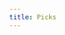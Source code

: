 ```yaml
---
title: Picks
---
```


<link href="/rmarkdown-libs/tabwid/tabwid.css" rel="stylesheet" />

<style type="text/css">
h1 {
  text-align: center;
}
</style>
<template id="18afd800-d19c-45c5-baf6-fde3b968349d"><style>
.tabwid table{
  border-spacing:0px !important;
  border-collapse:collapse;
  line-height:1;
  margin-left:auto;
  margin-right:auto;
  border-width: 0;
  display: table;
  margin-top: 1.275em;
  margin-bottom: 1.275em;
  border-color: transparent;
}
.tabwid_left table{
  margin-left:0;
}
.tabwid_right table{
  margin-right:0;
}
.tabwid td {
    padding: 0;
}
.tabwid a {
  text-decoration: none;
}
.tabwid thead {
    background-color: transparent;
}
.tabwid tfoot {
    background-color: transparent;
}
.tabwid table tr {
background-color: transparent;
}
</style><div class="tabwid"><style>.cl-959171b4{}.cl-958974a0{font-family:'Helvetica';font-size:11pt;font-weight:normal;font-style:normal;text-decoration:none;color:rgba(255, 255, 255, 1.00);background-color:transparent;}.cl-958974c8{font-family:'Helvetica';font-size:11pt;font-weight:normal;font-style:normal;text-decoration:none;color:rgba(0, 0, 0, 1.00);background-color:transparent;}.cl-95898a30{margin:0;text-align:left;border-bottom: 0 solid rgba(0, 0, 0, 1.00);border-top: 0 solid rgba(0, 0, 0, 1.00);border-left: 0 solid rgba(0, 0, 0, 1.00);border-right: 0 solid rgba(0, 0, 0, 1.00);padding-bottom:5pt;padding-top:5pt;padding-left:5pt;padding-right:5pt;line-height: 1;background-color:transparent;}.cl-9589cb4e{width:81.1pt;background-color:transparent;vertical-align: middle;border-bottom: 0 solid rgba(0, 0, 0, 1.00);border-top: 0 solid rgba(0, 0, 0, 1.00);border-left: 0 solid rgba(0, 0, 0, 1.00);border-right: 0 solid rgba(0, 0, 0, 1.00);margin-bottom:0;margin-top:0;margin-left:0;margin-right:0;}.cl-9589cb58{width:96.4pt;background-color:transparent;vertical-align: middle;border-bottom: 0 solid rgba(0, 0, 0, 1.00);border-top: 0 solid rgba(0, 0, 0, 1.00);border-left: 0 solid rgba(0, 0, 0, 1.00);border-right: 0 solid rgba(0, 0, 0, 1.00);margin-bottom:0;margin-top:0;margin-left:0;margin-right:0;}.cl-9589cb62{width:60.9pt;background-color:transparent;vertical-align: middle;border-bottom: 0 solid rgba(0, 0, 0, 1.00);border-top: 0 solid rgba(0, 0, 0, 1.00);border-left: 0 solid rgba(0, 0, 0, 1.00);border-right: 0 solid rgba(0, 0, 0, 1.00);margin-bottom:0;margin-top:0;margin-left:0;margin-right:0;}.cl-9589cb63{width:103.7pt;background-color:transparent;vertical-align: middle;border-bottom: 0 solid rgba(0, 0, 0, 1.00);border-top: 0 solid rgba(0, 0, 0, 1.00);border-left: 0 solid rgba(0, 0, 0, 1.00);border-right: 0 solid rgba(0, 0, 0, 1.00);margin-bottom:0;margin-top:0;margin-left:0;margin-right:0;}.cl-9589cb6c{width:91.5pt;background-color:transparent;vertical-align: middle;border-bottom: 0 solid rgba(0, 0, 0, 1.00);border-top: 0 solid rgba(0, 0, 0, 1.00);border-left: 0 solid rgba(0, 0, 0, 1.00);border-right: 0 solid rgba(0, 0, 0, 1.00);margin-bottom:0;margin-top:0;margin-left:0;margin-right:0;}.cl-9589cb6d{width:60.9pt;background-color:transparent;vertical-align: middle;border-bottom: 0 solid rgba(0, 0, 0, 1.00);border-top: 0 solid rgba(0, 0, 0, 1.00);border-left: 0 solid rgba(0, 0, 0, 1.00);border-right: 0 solid rgba(0, 0, 0, 1.00);margin-bottom:0;margin-top:0;margin-left:0;margin-right:0;}.cl-9589cb6e{width:103.7pt;background-color:transparent;vertical-align: middle;border-bottom: 0 solid rgba(0, 0, 0, 1.00);border-top: 0 solid rgba(0, 0, 0, 1.00);border-left: 0 solid rgba(0, 0, 0, 1.00);border-right: 0 solid rgba(0, 0, 0, 1.00);margin-bottom:0;margin-top:0;margin-left:0;margin-right:0;}.cl-9589cb76{width:96.4pt;background-color:transparent;vertical-align: middle;border-bottom: 0 solid rgba(0, 0, 0, 1.00);border-top: 0 solid rgba(0, 0, 0, 1.00);border-left: 0 solid rgba(0, 0, 0, 1.00);border-right: 0 solid rgba(0, 0, 0, 1.00);margin-bottom:0;margin-top:0;margin-left:0;margin-right:0;}.cl-9589cb77{width:81.1pt;background-color:transparent;vertical-align: middle;border-bottom: 0 solid rgba(0, 0, 0, 1.00);border-top: 0 solid rgba(0, 0, 0, 1.00);border-left: 0 solid rgba(0, 0, 0, 1.00);border-right: 0 solid rgba(0, 0, 0, 1.00);margin-bottom:0;margin-top:0;margin-left:0;margin-right:0;}.cl-9589cb78{width:91.5pt;background-color:transparent;vertical-align: middle;border-bottom: 0 solid rgba(0, 0, 0, 1.00);border-top: 0 solid rgba(0, 0, 0, 1.00);border-left: 0 solid rgba(0, 0, 0, 1.00);border-right: 0 solid rgba(0, 0, 0, 1.00);margin-bottom:0;margin-top:0;margin-left:0;margin-right:0;}.cl-9589cb79{width:81.1pt;background-color:transparent;vertical-align: middle;border-bottom: 0 solid rgba(0, 0, 0, 1.00);border-top: 0 solid rgba(0, 0, 0, 1.00);border-left: 0 solid rgba(0, 0, 0, 1.00);border-right: 0 solid rgba(0, 0, 0, 1.00);margin-bottom:0;margin-top:0;margin-left:0;margin-right:0;}.cl-9589cb80{width:96.4pt;background-color:transparent;vertical-align: middle;border-bottom: 0 solid rgba(0, 0, 0, 1.00);border-top: 0 solid rgba(0, 0, 0, 1.00);border-left: 0 solid rgba(0, 0, 0, 1.00);border-right: 0 solid rgba(0, 0, 0, 1.00);margin-bottom:0;margin-top:0;margin-left:0;margin-right:0;}.cl-9589cb81{width:60.9pt;background-color:transparent;vertical-align: middle;border-bottom: 0 solid rgba(0, 0, 0, 1.00);border-top: 0 solid rgba(0, 0, 0, 1.00);border-left: 0 solid rgba(0, 0, 0, 1.00);border-right: 0 solid rgba(0, 0, 0, 1.00);margin-bottom:0;margin-top:0;margin-left:0;margin-right:0;}.cl-9589cb82{width:91.5pt;background-color:transparent;vertical-align: middle;border-bottom: 0 solid rgba(0, 0, 0, 1.00);border-top: 0 solid rgba(0, 0, 0, 1.00);border-left: 0 solid rgba(0, 0, 0, 1.00);border-right: 0 solid rgba(0, 0, 0, 1.00);margin-bottom:0;margin-top:0;margin-left:0;margin-right:0;}.cl-9589cb8a{width:103.7pt;background-color:transparent;vertical-align: middle;border-bottom: 0 solid rgba(0, 0, 0, 1.00);border-top: 0 solid rgba(0, 0, 0, 1.00);border-left: 0 solid rgba(0, 0, 0, 1.00);border-right: 0 solid rgba(0, 0, 0, 1.00);margin-bottom:0;margin-top:0;margin-left:0;margin-right:0;}.cl-9589cb8b{width:91.5pt;background-color:transparent;vertical-align: middle;border-bottom: 2pt solid rgba(102, 102, 102, 1.00);border-top: 0 solid rgba(0, 0, 0, 1.00);border-left: 0 solid rgba(0, 0, 0, 1.00);border-right: 0 solid rgba(0, 0, 0, 1.00);margin-bottom:0;margin-top:0;margin-left:0;margin-right:0;}.cl-9589cb8c{width:103.7pt;background-color:transparent;vertical-align: middle;border-bottom: 2pt solid rgba(102, 102, 102, 1.00);border-top: 0 solid rgba(0, 0, 0, 1.00);border-left: 0 solid rgba(0, 0, 0, 1.00);border-right: 0 solid rgba(0, 0, 0, 1.00);margin-bottom:0;margin-top:0;margin-left:0;margin-right:0;}.cl-9589cb8d{width:60.9pt;background-color:transparent;vertical-align: middle;border-bottom: 2pt solid rgba(102, 102, 102, 1.00);border-top: 0 solid rgba(0, 0, 0, 1.00);border-left: 0 solid rgba(0, 0, 0, 1.00);border-right: 0 solid rgba(0, 0, 0, 1.00);margin-bottom:0;margin-top:0;margin-left:0;margin-right:0;}.cl-9589cb94{width:96.4pt;background-color:transparent;vertical-align: middle;border-bottom: 2pt solid rgba(102, 102, 102, 1.00);border-top: 0 solid rgba(0, 0, 0, 1.00);border-left: 0 solid rgba(0, 0, 0, 1.00);border-right: 0 solid rgba(0, 0, 0, 1.00);margin-bottom:0;margin-top:0;margin-left:0;margin-right:0;}.cl-9589cb95{width:81.1pt;background-color:transparent;vertical-align: middle;border-bottom: 2pt solid rgba(102, 102, 102, 1.00);border-top: 0 solid rgba(0, 0, 0, 1.00);border-left: 0 solid rgba(0, 0, 0, 1.00);border-right: 0 solid rgba(0, 0, 0, 1.00);margin-bottom:0;margin-top:0;margin-left:0;margin-right:0;}.cl-9589cb9e{width:81.1pt;background-color:transparent;vertical-align: middle;border-bottom: 0 solid rgba(0, 0, 0, 1.00);border-top: 0 solid rgba(0, 0, 0, 1.00);border-left: 0 solid rgba(0, 0, 0, 1.00);border-right: 0 solid rgba(0, 0, 0, 1.00);margin-bottom:0;margin-top:0;margin-left:0;margin-right:0;}.cl-9589cb9f{width:91.5pt;background-color:transparent;vertical-align: middle;border-bottom: 0 solid rgba(0, 0, 0, 1.00);border-top: 0 solid rgba(0, 0, 0, 1.00);border-left: 0 solid rgba(0, 0, 0, 1.00);border-right: 0 solid rgba(0, 0, 0, 1.00);margin-bottom:0;margin-top:0;margin-left:0;margin-right:0;}.cl-9589cba0{width:103.7pt;background-color:transparent;vertical-align: middle;border-bottom: 0 solid rgba(0, 0, 0, 1.00);border-top: 0 solid rgba(0, 0, 0, 1.00);border-left: 0 solid rgba(0, 0, 0, 1.00);border-right: 0 solid rgba(0, 0, 0, 1.00);margin-bottom:0;margin-top:0;margin-left:0;margin-right:0;}.cl-9589cba1{width:96.4pt;background-color:transparent;vertical-align: middle;border-bottom: 0 solid rgba(0, 0, 0, 1.00);border-top: 0 solid rgba(0, 0, 0, 1.00);border-left: 0 solid rgba(0, 0, 0, 1.00);border-right: 0 solid rgba(0, 0, 0, 1.00);margin-bottom:0;margin-top:0;margin-left:0;margin-right:0;}.cl-9589cba8{width:60.9pt;background-color:transparent;vertical-align: middle;border-bottom: 0 solid rgba(0, 0, 0, 1.00);border-top: 0 solid rgba(0, 0, 0, 1.00);border-left: 0 solid rgba(0, 0, 0, 1.00);border-right: 0 solid rgba(0, 0, 0, 1.00);margin-bottom:0;margin-top:0;margin-left:0;margin-right:0;}.cl-9589cba9{width:81.1pt;background-color:transparent;vertical-align: middle;border-bottom: 0 solid rgba(0, 0, 0, 1.00);border-top: 0 solid rgba(0, 0, 0, 1.00);border-left: 0 solid rgba(0, 0, 0, 1.00);border-right: 0 solid rgba(0, 0, 0, 1.00);margin-bottom:0;margin-top:0;margin-left:0;margin-right:0;}.cl-9589cbb2{width:91.5pt;background-color:transparent;vertical-align: middle;border-bottom: 0 solid rgba(0, 0, 0, 1.00);border-top: 0 solid rgba(0, 0, 0, 1.00);border-left: 0 solid rgba(0, 0, 0, 1.00);border-right: 0 solid rgba(0, 0, 0, 1.00);margin-bottom:0;margin-top:0;margin-left:0;margin-right:0;}.cl-9589cbb3{width:103.7pt;background-color:transparent;vertical-align: middle;border-bottom: 0 solid rgba(0, 0, 0, 1.00);border-top: 0 solid rgba(0, 0, 0, 1.00);border-left: 0 solid rgba(0, 0, 0, 1.00);border-right: 0 solid rgba(0, 0, 0, 1.00);margin-bottom:0;margin-top:0;margin-left:0;margin-right:0;}.cl-9589cbb4{width:60.9pt;background-color:transparent;vertical-align: middle;border-bottom: 0 solid rgba(0, 0, 0, 1.00);border-top: 0 solid rgba(0, 0, 0, 1.00);border-left: 0 solid rgba(0, 0, 0, 1.00);border-right: 0 solid rgba(0, 0, 0, 1.00);margin-bottom:0;margin-top:0;margin-left:0;margin-right:0;}.cl-9589cbbc{width:96.4pt;background-color:transparent;vertical-align: middle;border-bottom: 0 solid rgba(0, 0, 0, 1.00);border-top: 0 solid rgba(0, 0, 0, 1.00);border-left: 0 solid rgba(0, 0, 0, 1.00);border-right: 0 solid rgba(0, 0, 0, 1.00);margin-bottom:0;margin-top:0;margin-left:0;margin-right:0;}.cl-9589cbbd{width:91.5pt;background-color:rgba(38, 89, 173, 1.00);vertical-align: middle;border-bottom: 2pt solid rgba(102, 102, 102, 1.00);border-top: 2pt solid rgba(102, 102, 102, 1.00);border-left: 0 solid rgba(0, 0, 0, 1.00);border-right: 0 solid rgba(0, 0, 0, 1.00);margin-bottom:0;margin-top:0;margin-left:0;margin-right:0;}.cl-9589cbbe{width:103.7pt;background-color:rgba(38, 89, 173, 1.00);vertical-align: middle;border-bottom: 2pt solid rgba(102, 102, 102, 1.00);border-top: 2pt solid rgba(102, 102, 102, 1.00);border-left: 0 solid rgba(0, 0, 0, 1.00);border-right: 0 solid rgba(0, 0, 0, 1.00);margin-bottom:0;margin-top:0;margin-left:0;margin-right:0;}.cl-9589cbc6{width:60.9pt;background-color:rgba(38, 89, 173, 1.00);vertical-align: middle;border-bottom: 2pt solid rgba(102, 102, 102, 1.00);border-top: 2pt solid rgba(102, 102, 102, 1.00);border-left: 0 solid rgba(0, 0, 0, 1.00);border-right: 0 solid rgba(0, 0, 0, 1.00);margin-bottom:0;margin-top:0;margin-left:0;margin-right:0;}.cl-9589cbc7{width:96.4pt;background-color:rgba(38, 89, 173, 1.00);vertical-align: middle;border-bottom: 2pt solid rgba(102, 102, 102, 1.00);border-top: 2pt solid rgba(102, 102, 102, 1.00);border-left: 0 solid rgba(0, 0, 0, 1.00);border-right: 0 solid rgba(0, 0, 0, 1.00);margin-bottom:0;margin-top:0;margin-left:0;margin-right:0;}.cl-9589cbc8{width:81.1pt;background-color:rgba(38, 89, 173, 1.00);vertical-align: middle;border-bottom: 2pt solid rgba(102, 102, 102, 1.00);border-top: 2pt solid rgba(102, 102, 102, 1.00);border-left: 0 solid rgba(0, 0, 0, 1.00);border-right: 0 solid rgba(0, 0, 0, 1.00);margin-bottom:0;margin-top:0;margin-left:0;margin-right:0;}</style><table class='cl-959171b4'>
<thead><tr style="overflow-wrap:break-word;"><td class="cl-9589cbc6"><p class="cl-95898a30"><span class="cl-958974a0">Player</span></p></td><td class="cl-9589cbc8"><p class="cl-95898a30"><span class="cl-958974a0">West</span></p></td><td class="cl-9589cbbd"><p class="cl-95898a30"><span class="cl-958974a0">East</span></p></td><td class="cl-9589cbc7"><p class="cl-95898a30"><span class="cl-958974a0">South</span></p></td><td class="cl-9589cbbe"><p class="cl-95898a30"><span class="cl-958974a0">Midwest</span></p></td></tr></thead><tbody><tr style="overflow-wrap:break-word;"><td class="cl-9589cb62"><p class="cl-95898a30"><span class="cl-958974c8">Kelly</span></p></td><td class="cl-9589cb4e"><p class="cl-95898a30"><span class="cl-958974c8">Georgia St.</span></p></td><td class="cl-9589cb6c"><p class="cl-95898a30"><span class="cl-958974c8">Norfolk St.</span></p></td><td class="cl-9589cb58"><p class="cl-95898a30"><span class="cl-958974c8">Houston</span></p></td><td class="cl-9589cb63"><p class="cl-95898a30"><span class="cl-958974c8">Iowa</span></p></td></tr><tr style="overflow-wrap:break-word;"><td class="cl-9589cb62"><p class="cl-95898a30"><span class="cl-958974c8">Mike</span></p></td><td class="cl-9589cb4e"><p class="cl-95898a30"><span class="cl-958974c8">Memphis</span></p></td><td class="cl-9589cb6c"><p class="cl-95898a30"><span class="cl-958974c8">Murray St.</span></p></td><td class="cl-9589cb58"><p class="cl-95898a30"><span class="cl-958974c8">Loyola Chicago</span></p></td><td class="cl-9589cb63"><p class="cl-95898a30"><span class="cl-958974c8">South Dakota St.</span></p></td></tr><tr style="overflow-wrap:break-word;"><td class="cl-9589cba8"><p class="cl-95898a30"><span class="cl-958974c8">Maddie</span></p></td><td class="cl-9589cb9e"><p class="cl-95898a30"><span class="cl-958974c8">Memphis</span></p></td><td class="cl-9589cb9f"><p class="cl-95898a30"><span class="cl-958974c8">Marquette</span></p></td><td class="cl-9589cba1"><p class="cl-95898a30"><span class="cl-958974c8">Michigan</span></p></td><td class="cl-9589cba0"><p class="cl-95898a30"><span class="cl-958974c8">Miami</span></p></td></tr><tr style="overflow-wrap:break-word;"><td class="cl-9589cb62"><p class="cl-95898a30"><span class="cl-958974c8">Ry Guy</span></p></td><td class="cl-9589cb4e"><p class="cl-95898a30"><span class="cl-958974c8">Gonzaga</span></p></td><td class="cl-9589cb6c"><p class="cl-95898a30"><span class="cl-958974c8">Murray St.</span></p></td><td class="cl-9589cb58"><p class="cl-95898a30"><span class="cl-958974c8">Chattanooga</span></p></td><td class="cl-9589cb63"><p class="cl-95898a30"><span class="cl-958974c8">Iowa St.</span></p></td></tr><tr style="overflow-wrap:break-word;"><td class="cl-9589cb81"><p class="cl-95898a30"><span class="cl-958974c8">Steve</span></p></td><td class="cl-9589cb79"><p class="cl-95898a30"><span class="cl-958974c8">Notre Dame</span></p></td><td class="cl-9589cb82"><p class="cl-95898a30"><span class="cl-958974c8">San Fransisco</span></p></td><td class="cl-9589cb80"><p class="cl-95898a30"><span class="cl-958974c8">Illinois</span></p></td><td class="cl-9589cb8a"><p class="cl-95898a30"><span class="cl-958974c8">Providence</span></p></td></tr><tr style="overflow-wrap:break-word;"><td class="cl-9589cb6d"><p class="cl-95898a30"><span class="cl-958974c8">Nate</span></p></td><td class="cl-9589cb77"><p class="cl-95898a30"><span class="cl-958974c8">Texas Tech</span></p></td><td class="cl-9589cb78"><p class="cl-95898a30"><span class="cl-958974c8">UCLA</span></p></td><td class="cl-9589cb76"><p class="cl-95898a30"><span class="cl-958974c8">Tennessee</span></p></td><td class="cl-9589cb6e"><p class="cl-95898a30"><span class="cl-958974c8">Wisconsin</span></p></td></tr><tr style="overflow-wrap:break-word;"><td class="cl-9589cb6d"><p class="cl-95898a30"><span class="cl-958974c8">Rene</span></p></td><td class="cl-9589cb77"><p class="cl-95898a30"><span class="cl-958974c8">Uconn</span></p></td><td class="cl-9589cb78"><p class="cl-95898a30"><span class="cl-958974c8">North Carolina</span></p></td><td class="cl-9589cb76"><p class="cl-95898a30"><span class="cl-958974c8">Villanova</span></p></td><td class="cl-9589cb6e"><p class="cl-95898a30"><span class="cl-958974c8">Providence</span></p></td></tr><tr style="overflow-wrap:break-word;"><td class="cl-9589cbb4"><p class="cl-95898a30"><span class="cl-958974c8">Joe</span></p></td><td class="cl-9589cba9"><p class="cl-95898a30"><span class="cl-958974c8">Texas Tech</span></p></td><td class="cl-9589cbb2"><p class="cl-95898a30"><span class="cl-958974c8">Saint Mary's</span></p></td><td class="cl-9589cbbc"><p class="cl-95898a30"><span class="cl-958974c8">Villanova</span></p></td><td class="cl-9589cbb3"><p class="cl-95898a30"><span class="cl-958974c8">Wisconsin</span></p></td></tr><tr style="overflow-wrap:break-word;"><td class="cl-9589cba8"><p class="cl-95898a30"><span class="cl-958974c8">Wong</span></p></td><td class="cl-9589cb9e"><p class="cl-95898a30"><span class="cl-958974c8">Uconn</span></p></td><td class="cl-9589cb9f"><p class="cl-95898a30"><span class="cl-958974c8">San Fransisco</span></p></td><td class="cl-9589cba1"><p class="cl-95898a30"><span class="cl-958974c8">Michigan</span></p></td><td class="cl-9589cba0"><p class="cl-95898a30"><span class="cl-958974c8">Iowa</span></p></td></tr><tr style="overflow-wrap:break-word;"><td class="cl-9589cb6d"><p class="cl-95898a30"><span class="cl-958974c8">Duff</span></p></td><td class="cl-9589cb77"><p class="cl-95898a30"><span class="cl-958974c8">Notre Dame</span></p></td><td class="cl-9589cb78"><p class="cl-95898a30"><span class="cl-958974c8">North Carolina</span></p></td><td class="cl-9589cb76"><p class="cl-95898a30"><span class="cl-958974c8">Villanova</span></p></td><td class="cl-9589cb6e"><p class="cl-95898a30"><span class="cl-958974c8">Wisconsin</span></p></td></tr><tr style="overflow-wrap:break-word;"><td class="cl-9589cb81"><p class="cl-95898a30"><span class="cl-958974c8">Russ</span></p></td><td class="cl-9589cb79"><p class="cl-95898a30"><span class="cl-958974c8">Duke</span></p></td><td class="cl-9589cb82"><p class="cl-95898a30"><span class="cl-958974c8">Akron</span></p></td><td class="cl-9589cb80"><p class="cl-95898a30"><span class="cl-958974c8">Houston</span></p></td><td class="cl-9589cb8a"><p class="cl-95898a30"><span class="cl-958974c8">Iowa St.</span></p></td></tr><tr style="overflow-wrap:break-word;"><td class="cl-9589cb62"><p class="cl-95898a30"><span class="cl-958974c8">Shelagh</span></p></td><td class="cl-9589cb4e"><p class="cl-95898a30"><span class="cl-958974c8">Alabama</span></p></td><td class="cl-9589cb6c"><p class="cl-95898a30"><span class="cl-958974c8">Purdue</span></p></td><td class="cl-9589cb58"><p class="cl-95898a30"><span class="cl-958974c8">Tennessee</span></p></td><td class="cl-9589cb63"><p class="cl-95898a30"><span class="cl-958974c8">Auburn</span></p></td></tr><tr style="overflow-wrap:break-word;"><td class="cl-9589cb8d"><p class="cl-95898a30"><span class="cl-958974c8">Wilent</span></p></td><td class="cl-9589cb95"><p class="cl-95898a30"><span class="cl-958974c8">Michigan St.</span></p></td><td class="cl-9589cb8b"><p class="cl-95898a30"><span class="cl-958974c8">UCLA</span></p></td><td class="cl-9589cb94"><p class="cl-95898a30"><span class="cl-958974c8">Villanova</span></p></td><td class="cl-9589cb8c"><p class="cl-95898a30"><span class="cl-958974c8">Wisconsin</span></p></td></tr></tbody></table></div></template>
<div class="flextable-shadow-host" id="d457f23a-33dc-479a-b11b-994ccddddd2c"></div>
<script>
var dest = document.getElementById("d457f23a-33dc-479a-b11b-994ccddddd2c");
var template = document.getElementById("18afd800-d19c-45c5-baf6-fde3b968349d");
var caption = template.content.querySelector("caption");
if(caption) {
  caption.style.cssText = "display:block;text-align:center;";
  var newcapt = document.createElement("p");
  newcapt.appendChild(caption)
  dest.parentNode.insertBefore(newcapt, dest.previousSibling);
}
var fantome = dest.attachShadow({mode: 'open'});
var templateContent = template.content;
fantome.appendChild(templateContent);
</script>
